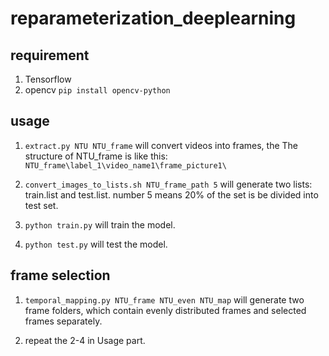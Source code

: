 # reparameterization_deeplearning

## requirement
1. Tensorflow
2. opencv `pip install opencv-python`
## usage
1. `extract.py NTU NTU_frame` will convert videos into frames, the The structure of NTU_frame is like this:
        ```
        NTU_frame\label_1\video_name1\frame_picture1\
        ```
2. `convert_images_to_lists.sh NTU_frame_path 5` will generate two lists: train.list and test.list. number 5 means 20% of the set is be divided into test set.

3. `python train.py` will train the model.

4. `python test.py` will test the model.
            
## frame selection
1. `temporal_mapping.py NTU_frame NTU_even NTU_map` will generate two frame folders, which contain evenly distributed frames and selected frames separately. 

2. repeat the 2-4 in Usage part.
